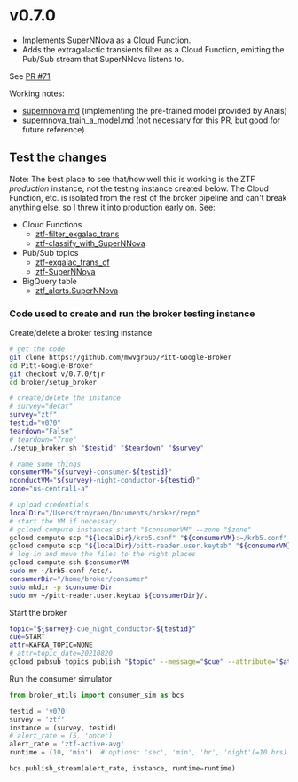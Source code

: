 # v0.7.0

-   Implements SuperNNova as a Cloud Function.
-   Adds the extragalactic transients filter as a Cloud Function, emitting the Pub/Sub stream that SuperNNova listens to.

See [PR \#71](https://github.com/mwvgroup/Pitt-Google-Broker/pull/71)

Working notes:
-   [supernnova.md](https://github.com/mwvgroup/Pitt-Google-Broker/tree/troy/troy/SNN/supernnova.md) (implementing the pre-trained model provided by Anais)
-   [supernnova_train_a_model.md](https://github.com/mwvgroup/Pitt-Google-Broker/tree/troy/troy/SNN/supernnova_train_a_model.md)
(not necessary for this PR, but good for future reference)

## Test the changes

Note: The best place to see that/how well this is working is the ZTF *production*
instance, not the testing instance created below.
The Cloud Function, etc. is isolated from the rest of the broker pipeline and
can't break anything else, so I threw it into production early on.
See:

-   Cloud Functions
    -   [ztf-filter_exgalac_trans](https://console.cloud.google.com/functions/details/us-central1/ztf-filter_exgalac_trans?project=ardent-cycling-243415&pageState=(%22functionsDetailsCharts%22:(%22groupValue%22:%22P1D%22,%22customValue%22:null)))
    -   [ztf-classify_with_SuperNNova](https://console.cloud.google.com/functions/details/us-central1/ztf-classify_with_SuperNNova?project=ardent-cycling-243415&pageState=(%22functionsDetailsCharts%22:(%22groupValue%22:%22P1D%22,%22customValue%22:null)))
-   Pub/Sub topics
    -   [ztf-exgalac_trans_cf](https://console.cloud.google.com/cloudpubsub/topic/detail/ztf-exgalac_trans_cf?project=ardent-cycling-243415)
    -   [ztf-SuperNNova](https://console.cloud.google.com/cloudpubsub/topic/detail/ztf-SuperNNova?project=ardent-cycling-243415)
-   BigQuery table
    -   [ztf_alerts.SuperNNova](https://console.cloud.google.com/bigquery?project=ardent-cycling-243415&d=ztf_alerts&p=ardent-cycling-243415&t=SuperNNova&page=table&ws=!1m5!1m4!4m3!1sardent-cycling-243415!2sztf_alerts!3sSuperNNova)

### Code used to create and run the broker testing instance

Create/delete a broker testing instance
```bash
# get the code
git clone https://github.com/mwvgroup/Pitt-Google-Broker
cd Pitt-Google-Broker
git checkout v/0.7.0/tjr
cd broker/setup_broker

# create/delete the instance
# survey="decat"
survey="ztf"
testid="v070"
teardown="False"
# teardown="True"
./setup_broker.sh "$testid" "$teardown" "$survey"

# name some things
consumerVM="${survey}-consumer-${testid}"
nconductVM="${survey}-night-conductor-${testid}"
zone="us-central1-a"

# upload credentials
localDir="/Users/troyraen/Documents/broker/repo"
# start the VM if necessary
# gcloud compute instances start "$consumerVM" --zone "$zone"
gcloud compute scp "${localDir}/krb5.conf" "${consumerVM}:~/krb5.conf" --zone="$zone"
gcloud compute scp "${localDir}/pitt-reader.user.keytab" "${consumerVM}:~/pitt-reader.user.keytab" --zone="$zone"
# log in and move the files to the right places
gcloud compute ssh $consumerVM
sudo mv ~/krb5.conf /etc/.
consumerDir="/home/broker/consumer"
sudo mkdir -p $consumerDir
sudo mv ~/pitt-reader.user.keytab ${consumerDir}/.
```

Start the broker
```bash
topic="${survey}-cue_night_conductor-${testid}"
cue=START
attr=KAFKA_TOPIC=NONE
# attr=topic_date=20210820
gcloud pubsub topics publish "$topic" --message="$cue" --attribute="$attr"
```

Run the consumer simulator
```python
from broker_utils import consumer_sim as bcs

testid = 'v070'
survey = 'ztf'
instance = (survey, testid)
# alert_rate = (5, 'once')
alert_rate = 'ztf-active-avg'
runtime = (10, 'min')  # options: 'sec', 'min', 'hr', 'night'(=10 hrs)

bcs.publish_stream(alert_rate, instance, runtime=runtime)
```
